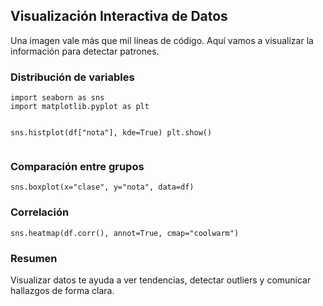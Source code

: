 <h2>
    <a id="visualizacion" class="anchor" href="#visualizacion" aria-hidden="true">
        <span aria-hidden="true" class="octicon octicon-link"></span>
    </a>Visualización Interactiva de Datos
</h2>
<p>Una imagen vale más que mil líneas de código. Aquí vamos a visualizar la información para detectar patrones.</p>

<h3>
    <a id="histograma" class="anchor" href="#histograma" aria-hidden="true">
        <span aria-hidden="true" class="octicon octicon-link"></span>
    </a>Distribución de variables
</h3>
<pre><code>import seaborn as sns
import matplotlib.pyplot as plt

sns.histplot(df["nota"], kde=True)
plt.show()</code></pre>

<h3>
    <a id="categoricas" class="anchor" href="#categoricas" aria-hidden="true">
        <span aria-hidden="true" class="octicon octicon-link"></span>
    </a>Comparación entre grupos
</h3>
<pre><code>sns.boxplot(x="clase", y="nota", data=df)</code></pre>

<h3>
    <a id="correlaciones" class="anchor" href="#correlaciones" aria-hidden="true">
        <span aria-hidden="true" class="octicon octicon-link"></span>
    </a>Correlación
</h3>
<pre><code>sns.heatmap(df.corr(), annot=True, cmap="coolwarm")</code></pre>

<h3>
    <a id="resumen" class="anchor" href="#resumen" aria-hidden="true">
        <span aria-hidden="true" class="octicon octicon-link"></span>
    </a>Resumen
</h3>
<p>Visualizar datos te ayuda a ver tendencias, detectar outliers y comunicar hallazgos de forma clara.</p>